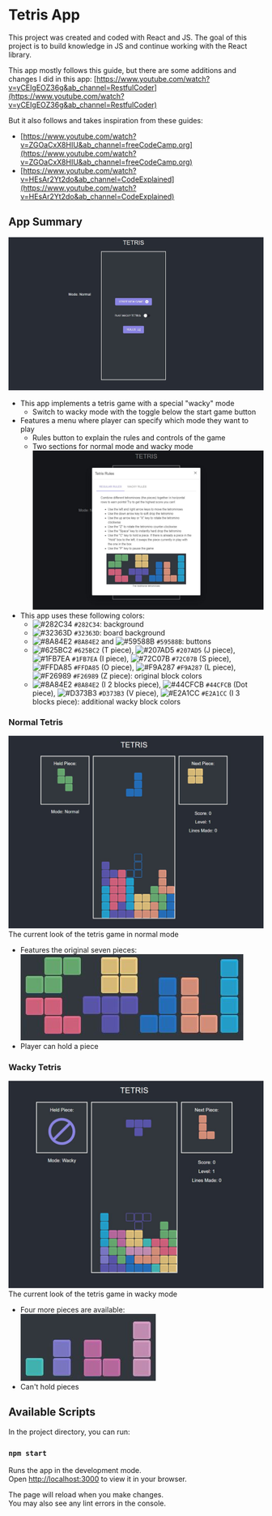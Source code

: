 # Tetris App

This project was created and coded with React and JS. The goal of this project is to build knowledge in JS and continue working with the React library.

This app mostly follows this guide, but there are some additions and changes I did in this app: [https://www.youtube.com/watch?v=yCEIgEOZ36g&ab_channel=RestfulCoder](https://www.youtube.com/watch?v=yCEIgEOZ36g&ab_channel=RestfulCoder)

But it also follows and takes inspiration from these guides: 
- [https://www.youtube.com/watch?v=ZGOaCxX8HIU&ab_channel=freeCodeCamp.org](https://www.youtube.com/watch?v=ZGOaCxX8HIU&ab_channel=freeCodeCamp.org)
- [https://www.youtube.com/watch?v=HEsAr2Yt2do&ab_channel=CodeExplained](https://www.youtube.com/watch?v=HEsAr2Yt2do&ab_channel=CodeExplained)

## App Summary
![start screen](./src/Photos/start_screen.JPG)
- This app implements a tetris game with a special "wacky" mode
    - Switch to wacky mode with the toggle below the start game button
- Features a menu where player can specify which mode they want to play
    - Rules button to explain the rules and controls of the game
    - Two sections for normal mode and wacky mode \
![rules](./src/Photos/rules.JPG)
- This app uses these following colors:
    - ![#282C34](https://placehold.co/15x15/282C34/282C34.png) `#282C34`: background
    - ![#32363D](https://placehold.co/15x15/32363D/32363D.png) `#32363D`: board background
    - ![#8A84E2](https://placehold.co/15x15/8A84E2/8A84E2.png) `#8A84E2` and ![#59588B](https://placehold.co/15x15/59588B/59588B.png) `#59588B`: buttons
    - ![#625BC2](https://placehold.co/15x15/625BC2/625BC2.png) `#625BC2` (T piece), ![#207AD5](https://placehold.co/15x15/207AD5/207AD5.png) `#207AD5` (J piece), ![#1FB7EA](https://placehold.co/15x15/1FB7EA/1FB7EA.png) `#1FB7EA` (I piece), ![#72C07B](https://placehold.co/15x15/72C07B/72C07B.png) `#72C07B` (S piece), ![#FFDA85](https://placehold.co/15x15/FFDA85/FFDA85.png) `#FFDA85` (O piece), ![#F9A287](https://placehold.co/15x15/F9A287/F9A287.png) `#F9A287` (L piece), ![#F26989](https://placehold.co/15x15/F26989/F26989.png) `#F26989` (Z piece): original block colors
    - ![#8A84E2](https://placehold.co/15x15/8A84E2/8A84E2.png) `#8A84E2` (I 2 blocks piece), ![#44CFCB](https://placehold.co/15x15/44CFCB/44CFCB.png) `#44CFCB` (Dot piece), ![#D373B3](https://placehold.co/15x15/D373B3/D373B3.png) `#D373B3` (V piece), ![#E2A1CC](https://placehold.co/15x15/E2A1CC/E2A1CC.png) `#E2A1CC` (I 3 blocks piece): additional wacky block colors

### Normal Tetris
![tetris](./src/Photos/tetris.JPG)
The current look of the tetris game in normal mode
- Features the original seven pieces: \
![original pieces](./src/Photos/normal_pieces.JPG)
- Player can hold a piece

### Wacky Tetris
![wacky tetris](./src/Photos/wacky_tetris.JPG)
The current look of the tetris game in wacky mode
- Four more pieces are available: \
![extra wacky pieces](./src/Photos/wacky_pieces.JPG)
- Can't hold pieces

## Available Scripts

In the project directory, you can run:

### `npm start`

Runs the app in the development mode.\
Open [http://localhost:3000](http://localhost:3000) to view it in your browser.

The page will reload when you make changes.\
You may also see any lint errors in the console.
